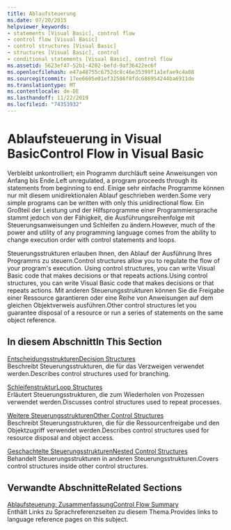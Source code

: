 ```yaml
---
title: Ablaufsteuerung
ms.date: 07/20/2015
helpviewer_keywords:
- statements [Visual Basic], control flow
- control flow [Visual Basic]
- control structures [Visual Basic]
- structures [Visual Basic], control
- conditional statements [Visual Basic], control flow
ms.assetid: 5623ef47-52b1-4202-befd-9af36422ec6f
ms.openlocfilehash: e47a48755c6752dc8c46e35399f1a1efae9c4a08
ms.sourcegitcommit: 17ee6605e01ef32506f8fdc686954244ba6911de
ms.translationtype: MT
ms.contentlocale: de-DE
ms.lasthandoff: 11/22/2019
ms.locfileid: "74353932"
---
```

# <a name="control-flow-in-visual-basic"></a><span data-ttu-id="fc241-102">Ablaufsteuerung in Visual Basic</span><span class="sxs-lookup"><span data-stu-id="fc241-102">Control Flow in Visual Basic</span></span>

<span data-ttu-id="fc241-103">Verbleibt unkontrolliert; ein Programm durchläuft seine Anweisungen von Anfang bis Ende.</span><span class="sxs-lookup"><span data-stu-id="fc241-103">Left unregulated, a program proceeds through its statements from beginning to end.</span></span> <span data-ttu-id="fc241-104">Einige sehr einfache Programme können nur mit diesem unidirektionalen Ablauf geschrieben werden.</span><span class="sxs-lookup"><span data-stu-id="fc241-104">Some very simple programs can be written with only this unidirectional flow.</span></span> <span data-ttu-id="fc241-105">Ein Großteil der Leistung und der Hilfsprogramme einer Programmiersprache stammt jedoch von der Fähigkeit, die Ausführungsreihenfolge mit Steuerungsanweisungen und Schleifen zu ändern.</span><span class="sxs-lookup"><span data-stu-id="fc241-105">However, much of the power and utility of any programming language comes from the ability to change execution order with control statements and loops.</span></span>

 <span data-ttu-id="fc241-106">Steuerungsstrukturen erlauben Ihnen, den Ablauf der Ausführung Ihres Programms zu steuern.</span><span class="sxs-lookup"><span data-stu-id="fc241-106">Control structures allow you to regulate the flow of your program's execution.</span></span> <span data-ttu-id="fc241-107">Using control structures, you can write Visual Basic code that makes decisions or that repeats actions.</span><span class="sxs-lookup"><span data-stu-id="fc241-107">Using control structures, you can write Visual Basic code that makes decisions or that repeats actions.</span></span> <span data-ttu-id="fc241-108">Mit anderen Steuerungsstrukturen können Sie die Freigabe einer Ressource garantieren oder eine Reihe von Anweisungen auf dem gleichen Objektverweis ausführen.</span><span class="sxs-lookup"><span data-stu-id="fc241-108">Other control structures let you guarantee disposal of a resource or run a series of statements on the same object reference.</span></span>
  
## <a name="in-this-section"></a><span data-ttu-id="fc241-109">In diesem Abschnitt</span><span class="sxs-lookup"><span data-stu-id="fc241-109">In This Section</span></span>

 [<span data-ttu-id="fc241-110">Entscheidungsstrukturen</span><span class="sxs-lookup"><span data-stu-id="fc241-110">Decision Structures</span></span>](decision-structures.md)  
 <span data-ttu-id="fc241-111">Beschreibt Steuerungsstrukturen, die für das Verzweigen verwendet werden.</span><span class="sxs-lookup"><span data-stu-id="fc241-111">Describes control structures used for branching.</span></span>

 [<span data-ttu-id="fc241-112">Schleifenstruktur</span><span class="sxs-lookup"><span data-stu-id="fc241-112">Loop Structures</span></span>](loop-structures.md)  
 <span data-ttu-id="fc241-113">Erläutert Steuerungsstrukturen, die zum Wiederholen von Prozessen verwendet werden.</span><span class="sxs-lookup"><span data-stu-id="fc241-113">Discusses control structures used to repeat processes.</span></span>

 [<span data-ttu-id="fc241-114">Weitere Steuerungsstrukturen</span><span class="sxs-lookup"><span data-stu-id="fc241-114">Other Control Structures</span></span>](other-control-structures.md)  
 <span data-ttu-id="fc241-115">Beschreibt Steuerungsstrukturen, die für die Ressourcenfreigabe und den Objektzugriff verwendet werden.</span><span class="sxs-lookup"><span data-stu-id="fc241-115">Describes control structures used for resource disposal and object access.</span></span>

 [<span data-ttu-id="fc241-116">Geschachtelte Steuerungsstrukturen</span><span class="sxs-lookup"><span data-stu-id="fc241-116">Nested Control Structures</span></span>](nested-control-structures.md)  
 <span data-ttu-id="fc241-117">Behandelt Steuerungsstrukturen in anderen Steuerungsstrukturen.</span><span class="sxs-lookup"><span data-stu-id="fc241-117">Covers control structures inside other control structures.</span></span>

## <a name="related-sections"></a><span data-ttu-id="fc241-118">Verwandte Abschnitte</span><span class="sxs-lookup"><span data-stu-id="fc241-118">Related Sections</span></span>

 [<span data-ttu-id="fc241-119">Ablaufsteuerung: Zusammenfassung</span><span class="sxs-lookup"><span data-stu-id="fc241-119">Control Flow Summary</span></span>](../../../language-reference/keywords/control-flow-summary.md)  
 <span data-ttu-id="fc241-120">Enthält Links zu Sprachreferenzseiten zu diesem Thema.</span><span class="sxs-lookup"><span data-stu-id="fc241-120">Provides links to language reference pages on this subject.</span></span>
